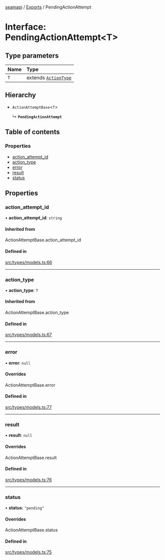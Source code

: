 [seamapi](../README.md) / [Exports](../modules.md) / PendingActionAttempt

# Interface: PendingActionAttempt<T\>

## Type parameters

| Name | Type |
| :------ | :------ |
| `T` | extends [`ActionType`](../modules.md#actiontype) |

## Hierarchy

- `ActionAttemptBase`<`T`\>

  ↳ **`PendingActionAttempt`**

## Table of contents

### Properties

- [action\_attempt\_id](PendingActionAttempt.md#action_attempt_id)
- [action\_type](PendingActionAttempt.md#action_type)
- [error](PendingActionAttempt.md#error)
- [result](PendingActionAttempt.md#result)
- [status](PendingActionAttempt.md#status)

## Properties

### action\_attempt\_id

• **action\_attempt\_id**: `string`

#### Inherited from

ActionAttemptBase.action\_attempt\_id

#### Defined in

[src/types/models.ts:66](https://github.com/hello-seam/seamapi-javascript/blob/main/src/types/models.ts#L66)

___

### action\_type

• **action\_type**: `T`

#### Inherited from

ActionAttemptBase.action\_type

#### Defined in

[src/types/models.ts:67](https://github.com/hello-seam/seamapi-javascript/blob/main/src/types/models.ts#L67)

___

### error

• **error**: ``null``

#### Overrides

ActionAttemptBase.error

#### Defined in

[src/types/models.ts:77](https://github.com/hello-seam/seamapi-javascript/blob/main/src/types/models.ts#L77)

___

### result

• **result**: ``null``

#### Overrides

ActionAttemptBase.result

#### Defined in

[src/types/models.ts:76](https://github.com/hello-seam/seamapi-javascript/blob/main/src/types/models.ts#L76)

___

### status

• **status**: ``"pending"``

#### Overrides

ActionAttemptBase.status

#### Defined in

[src/types/models.ts:75](https://github.com/hello-seam/seamapi-javascript/blob/main/src/types/models.ts#L75)
